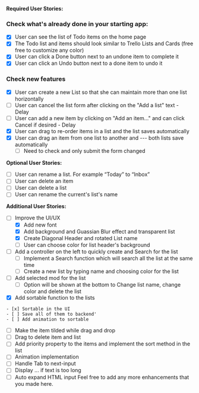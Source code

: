 **Required User Stories:**

### Check what's already done in your starting app:

- [x] User can see the list of Todo items on the home page
- [x] The Todo list and items should look similar to Trello Lists and Cards (free free to customize any color)
- [x] User can click a Done button next to an undone item to complete it
- [x] User can click an Undo button next to a done item to undo it

### Check new features

- [x] User can create a new List so that she can maintain more than one list horizontally
- [ ] User can cancel the list form after clicking on the "Add a list" text - Delay
- [ ] User can add a new item by clicking on "Add an item..." and can click Cancel if desired - Delay
- [x] User can drag to re-order items in a list and the list saves automatically
- [x] User can drag an item from one list to another and --- both lists save automatically
    - [ ] Need to check and only submit the form changed

**Optional User Stories:**

- [ ] User can rename a list. For example “Today” to “Inbox”
- [ ] User can delete an item
- [ ] User can delete a list
- [ ] User can rename the current's list's name

**Additional User Stories:**
- [ ] Improve the UI/UX
    - [x] Add new font
    - [x] Add background and Guassian Blur effect and transparent list
    - [x] Create Diagonal Header and rotated List name 
    - [ ] User can choose color  for list header's background
- [ ] Add a controller on the left to quickly create and Search for the list
    - [ ] Implement a Search function which will search all the list at the same time
    - [ ] Create a new list by typing name and choosing color for the list
- [ ] Add selected mod for the list
    - [ ] Option will be shown at the bottom to Change list name, change color and delete the list
- [x] Add sortable function to the lists
<!-- Add class sortablle-js to the div around the lists  -->
    - [x] Sortable in the UI
    - [ ] Save all of them to backend'
    - [ ] Add animation to sortable
- [ ] Make the item tilded while drag and drop
- [ ] Drag to delete item and list
- [ ] Add priority property to the items and implement the sort method in the list
- [ ] Animation implementation
- [ ] Handle Tab to next-input
- [ ] Display ... if text is too long
- [ ] Auto expand HTML input
Feel free to add any more enhancements that you made here.